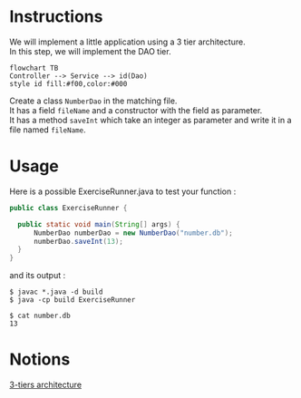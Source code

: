# Instructions

We will implement a little application using a 3 tier architecture.  
In this step, we will implement the DAO tier.

```mermaid
flowchart TB
Controller --> Service --> id(Dao)
style id fill:#f00,color:#000
```

Create a class `NumberDao` in the matching file.  
It has a field `fileName` and a constructor with the field as parameter.  
It has a method `saveInt` which take an integer as parameter and write it in a file named `fileName`.

# Usage

Here is a possible ExerciseRunner.java to test your function :

```java
public class ExerciseRunner {

  public static void main(String[] args) {
      NumberDao numberDao = new NumberDao("number.db");
      numberDao.saveInt(13);
  }
}
```
          
and its output :
```shell
$ javac *.java -d build
$ java -cp build ExerciseRunner 

$ cat number.db
13
```

# Notions
[3-tiers architecture](https://fr.wikipedia.org/wiki/Architecture_trois_tiers)  

